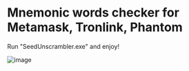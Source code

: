 # Mnemonic words checker for Metamask, Tronlink, Phantom

Run "SeedUnscrambler.exe" and enjoy!

![image](https://user-images.githubusercontent.com/107212336/188888047-0df71ea2-cd44-4998-a6ba-5d55475c3c7c.png)
